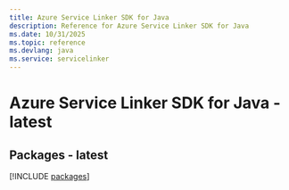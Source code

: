 ```yaml
---
title: Azure Service Linker SDK for Java
description: Reference for Azure Service Linker SDK for Java
ms.date: 10/31/2025
ms.topic: reference
ms.devlang: java
ms.service: servicelinker
---
```

# Azure Service Linker SDK for Java - latest
## Packages - latest
[!INCLUDE [packages](service-linker-index.md)]